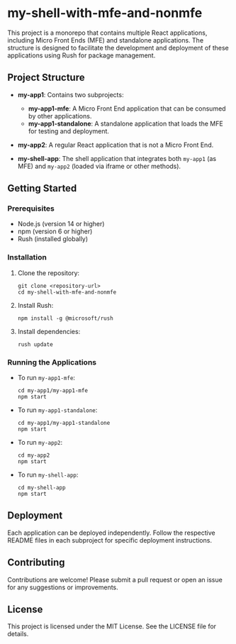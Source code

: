 # my-shell-with-mfe-and-nonmfe

This project is a monorepo that contains multiple React applications, including Micro Front Ends (MFE) and standalone applications. The structure is designed to facilitate the development and deployment of these applications using Rush for package management.

## Project Structure

- **my-app1**: Contains two subprojects:
  - **my-app1-mfe**: A Micro Front End application that can be consumed by other applications.
  - **my-app1-standalone**: A standalone application that loads the MFE for testing and deployment.

- **my-app2**: A regular React application that is not a Micro Front End.

- **my-shell-app**: The shell application that integrates both `my-app1` (as MFE) and `my-app2` (loaded via iframe or other methods).

## Getting Started

### Prerequisites

- Node.js (version 14 or higher)
- npm (version 6 or higher)
- Rush (installed globally)

### Installation

1. Clone the repository:
   ```
   git clone <repository-url>
   cd my-shell-with-mfe-and-nonmfe
   ```

2. Install Rush:
   ```
   npm install -g @microsoft/rush
   ```

3. Install dependencies:
   ```
   rush update
   ```

### Running the Applications

- To run `my-app1-mfe`:
  ```
  cd my-app1/my-app1-mfe
  npm start
  ```

- To run `my-app1-standalone`:
  ```
  cd my-app1/my-app1-standalone
  npm start
  ```

- To run `my-app2`:
  ```
  cd my-app2
  npm start
  ```

- To run `my-shell-app`:
  ```
  cd my-shell-app
  npm start
  ```

## Deployment

Each application can be deployed independently. Follow the respective README files in each subproject for specific deployment instructions.

## Contributing

Contributions are welcome! Please submit a pull request or open an issue for any suggestions or improvements.

## License

This project is licensed under the MIT License. See the LICENSE file for details.